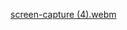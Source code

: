 
[screen-capture (4).webm](https://github.com/jeesmariyatony123/bootstrapdelicoffee/assets/153613522/fd87ca44-6efc-40b8-bfe3-2c6ab950712c)
